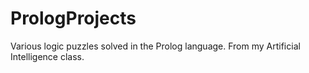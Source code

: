 # PrologProjects
Various logic puzzles solved in the Prolog language. From my Artificial Intelligence class.
